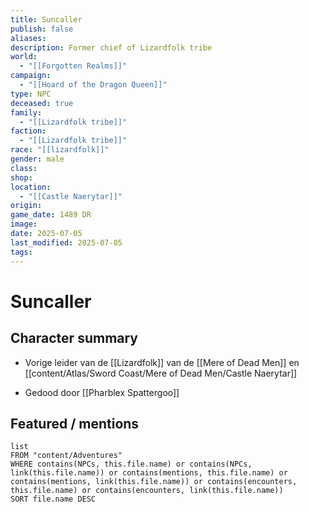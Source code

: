 ```yaml
---
title: Suncaller
publish: false
aliases: 
description: Former chief of Lizardfolk tribe
world:
  - "[[Forgotten Realms]]"
campaign:
  - "[[Hoard of the Dragon Queen]]"
type: NPC
deceased: true
family:
  - "[[Lizardfolk tribe]]"
faction:
  - "[[Lizardfolk tribe]]"
race: "[[lizardfolk]]"
gender: male
class: 
shop: 
location:
  - "[[Castle Naerytar]]"
origin: 
game_date: 1489 DR
image: 
date: 2025-07-05
last_modified: 2025-07-05
tags:
---
```

# Suncaller

## Character summary
* Vorige leider van de [[Lizardfolk]] van de [[Mere of Dead Men]] en [[content/Atlas/Sword Coast/Mere of Dead Men/Castle Naerytar]]
- Gedood door [[Pharblex Spattergoo]]
## Featured / mentions
```dataview
list
FROM "content/Adventures"
WHERE contains(NPCs, this.file.name) or contains(NPCs, link(this.file.name)) or contains(mentions, this.file.name) or contains(mentions, link(this.file.name)) or contains(encounters, this.file.name) or contains(encounters, link(this.file.name))
SORT file.name DESC
```


